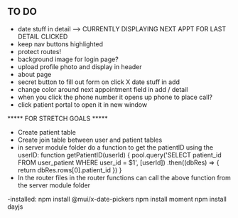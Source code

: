 ## TO DO
- date stuff in detail --> CURRENTLY DISPLAYING NEXT APPT FOR LAST DETAIL CLICKED
- keep nav buttons highlighted
- protect routes!
- background image for login page?
- upload profile photo and display in header
- about page
- secret button to fill out form on click
X date stuff in add
- change color around next appointment field in add / detail
- when you click the phone number it opens up phone to place call?
- click patient portal to open it in new window


***** FOR STRETCH GOALS *****
- Create patient table
- Create join table between user and patient tables
- in server module folder do a function to get the patientID using the userID:
    function getPatientID(userId) {
      pool.query('SELECT patient_id FROM user_patient WHERE user_id = $1', [userId])
        .then((dbRes) => {
          return dbRes.rows[0].patient_id
        })
    }
- In the router files in the router functions can call the above function from the server module folder



-installed:
npm install @mui/x-date-pickers
npm install moment
npm install dayjs